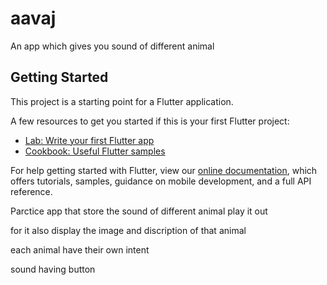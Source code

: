 # aavaj

An  app which gives you sound of different animal

## Getting Started

This project is a starting point for a Flutter application.

A few resources to get you started if this is your first Flutter project:

- [Lab: Write your first Flutter app](https://flutter.dev/docs/get-started/codelab)
- [Cookbook: Useful Flutter samples](https://flutter.dev/docs/cookbook)

For help getting started with Flutter, view our
[online documentation](https://flutter.dev/docs), which offers tutorials,
samples, guidance on mobile development, and a full API reference.


Parctice app that store the sound of different animal play it out

for it also display the image and discription of that animal

each animal have their own intent

sound having button